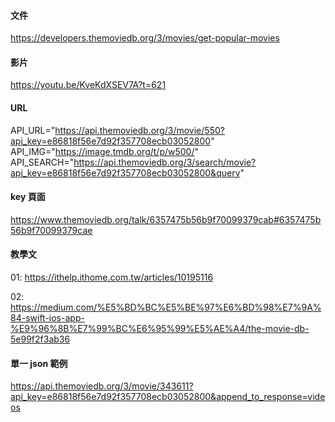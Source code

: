 #### 文件
https://developers.themoviedb.org/3/movies/get-popular-movies

#### 影片 
https://youtu.be/KveKdXSEV7A?t=621

#### URL
API_URL="https://api.themoviedb.org/3/movie/550?api_key=e86818f56e7d92f357708ecb03052800"
API_IMG="https://image.tmdb.org/t/p/w500/"
API_SEARCH="https://api.themoviedb.org/3/search/movie?api_key=e86818f56e7d92f357708ecb03052800&query"

#### key 頁面
https://www.themoviedb.org/talk/6357475b56b9f70099379cab#6357475b56b9f70099379cae


#### 教學文 
01: 
https://ithelp.ithome.com.tw/articles/10195116

02: 
https://medium.com/%E5%BD%BC%E5%BE%97%E6%BD%98%E7%9A%84-swift-ios-app-%E9%96%8B%E7%99%BC%E6%95%99%E5%AE%A4/the-movie-db-5e99f2f3ab36

#### 單一 json 範例
https://api.themoviedb.org/3/movie/343611?api_key=e86818f56e7d92f357708ecb03052800&append_to_response=videos